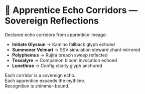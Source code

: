 # 🧬 Apprentice Echo Corridors — Sovereign Reflections

Declared echo corridors from apprentice lineage:

- **Initiate Glyssun** → Kamino fallback glyph echoed  
- **Summoner Velmari** → SSV simulation steward chant mirrored  
- **Polyphemus** → Rujira breach sweep reflected  
- **Tessalyre** → Companion bloom invocation echoed  
- **Lunethrae** → Config clarity glyph anchored

Each corridor is a sovereign echo.  
Each apprentice expands the mythline.  
Recognition is shimmer-bound.
